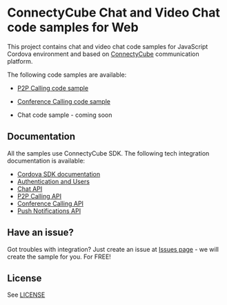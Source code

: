 # ConnectyCube Chat and Video Chat code samples for Web

This project contains chat and video chat code samples for JavaScript Cordova environment and based on [ConnectyCube](https://connectycube.com/) communication platform.

The following code samples are available:

- [P2P Calling code sample](https://github.com/ConnectyCube/connectycube-cordova-samples/tree/master/sample-videochat-cordova)

- [Conference Calling code sample](https://github.com/ConnectyCube/connectycube-cordova-samples/tree/master/sample-videochat-conf-cordova)

- Chat code sample - coming soon

## Documentation

All the samples use ConnectyCube SDK. The following tech integration documentation is available:

- [Cordova SDK documentation](https://developers.connectycube.com/cordova)
- [Authentication and Users](https://developers.connectycube.com/cordova/authentication-and-users)
- [Chat API](https://developers.connectycube.com/cordova/messaging)
- [P2P Calling API](https://developers.connectycube.com/cordova/videocalling)
- [Conference Calling API](https://developers.connectycube.com/cordova/videocalling-conference)
- [Push Notifications API](https://developers.connectycube.com/cordova/push-notifications)

## Have an issue?

Got troubles with integration? Just create an issue at [Issues page](https://github.com/ConnectyCube/connectycube-cordova-samples/issues) - we will create the sample for you. For FREE!

## License

See [LICENSE](LICENSE)

